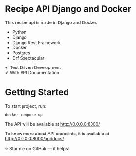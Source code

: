 # Recipe API Django and Docker

This recipe api is made in Django and Docker.
* Python
* Django
* Django Rest Framework
* Docker
* Postgres
* Drf Spectacular 

✔ Test Driven Development <br/>
✔ With API Documentation 

# Getting Started

To start project, run: <br/>
```
docker-compose up
```

The API will be available at http://0.0.0.0:8000/

To know more about API endpoints, it is available at http://0.0.0.0:8000/api/docs/

⭐ Star me on GitHub — it helps!